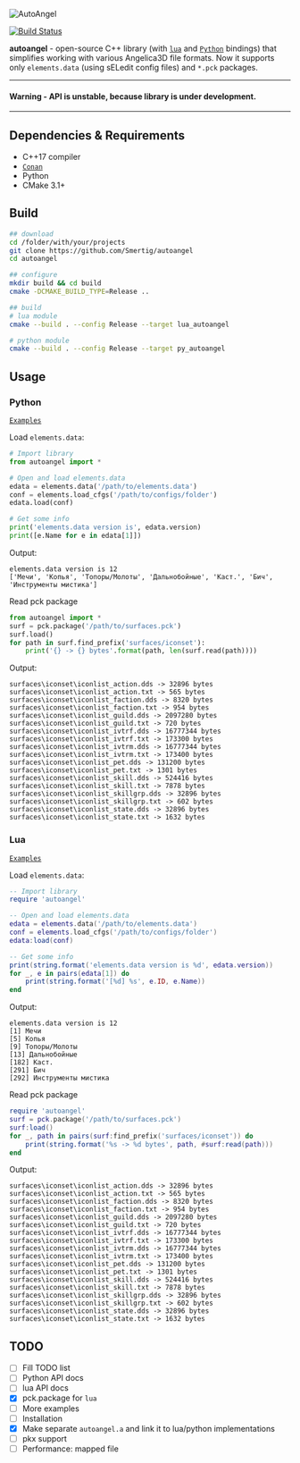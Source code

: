 ![AutoAngel](https://i.imgur.com/Aekz7zn.png)

[![Build Status](https://travis-ci.org/Smertig/autoangel.svg?branch=master)](https://travis-ci.org/Smertig/autoangel)

**autoangel** - open-source C++ library (with [`lua`](https://www.lua.org/) and [`Python`](https://www.python.org/) bindings) that simplifies working with various Angelica3D file formats. Now it supports only `elements.data` (using sELedit config files) and `*.pck` packages.

---

#### Warning - API is unstable, because library is under development.

---

## Dependencies & Requirements
- C++17 compiler
- [`Conan`](https://conan.io/downloads.html)
- Python
- CMake 3.1+



## Build
```sh
## download
cd /folder/with/your/projects
git clone https://github.com/Smertig/autoangel
cd autoangel

## configure
mkdir build && cd build
cmake -DCMAKE_BUILD_TYPE=Release ..

## build
# lua module
cmake --build . --config Release --target lua_autoangel

# python module
cmake --build . --config Release --target py_autoangel

```

## Usage
### Python

[`Examples`](https://github.com/Smertig/autoangel/tree/master/examples/py)

Load `elements.data`:
```python
# Import library
from autoangel import *

# Open and load elements.data
edata = elements.data('/path/to/elements.data')
conf = elements.load_cfgs('/path/to/configs/folder')
edata.load(conf)

# Get some info
print('elements.data version is', edata.version)
print([e.Name for e in edata[1]])
```

Output:
```
elements.data version is 12
['Мечи', 'Копья', 'Топоры/Молоты', 'Дальнобойные', 'Каст.', 'Бич', 'Инструменты мистика']
```

Read pck package
```python
from autoangel import *
surf = pck.package('/path/to/surfaces.pck')
surf.load()
for path in surf.find_prefix('surfaces/iconset'):
    print('{} -> {} bytes'.format(path, len(surf.read(path))))
```

Output:
```
surfaces\iconset\iconlist_action.dds -> 32896 bytes
surfaces\iconset\iconlist_action.txt -> 565 bytes
surfaces\iconset\iconlist_faction.dds -> 8320 bytes
surfaces\iconset\iconlist_faction.txt -> 954 bytes
surfaces\iconset\iconlist_guild.dds -> 2097280 bytes
surfaces\iconset\iconlist_guild.txt -> 720 bytes
surfaces\iconset\iconlist_ivtrf.dds -> 16777344 bytes
surfaces\iconset\iconlist_ivtrf.txt -> 173300 bytes
surfaces\iconset\iconlist_ivtrm.dds -> 16777344 bytes
surfaces\iconset\iconlist_ivtrm.txt -> 173400 bytes
surfaces\iconset\iconlist_pet.dds -> 131200 bytes
surfaces\iconset\iconlist_pet.txt -> 1301 bytes
surfaces\iconset\iconlist_skill.dds -> 524416 bytes
surfaces\iconset\iconlist_skill.txt -> 7878 bytes
surfaces\iconset\iconlist_skillgrp.dds -> 32896 bytes
surfaces\iconset\iconlist_skillgrp.txt -> 602 bytes
surfaces\iconset\iconlist_state.dds -> 32896 bytes
surfaces\iconset\iconlist_state.txt -> 1632 bytes
```

### Lua

[`Examples`](https://github.com/Smertig/autoangel/tree/master/examples/lua)

Load `elements.data`:
```lua
-- Import library
require 'autoangel'

-- Open and load elements.data
edata = elements.data('/path/to/elements.data')
conf = elements.load_cfgs('/path/to/configs/folder')
edata:load(conf)

-- Get some info
print(string.format('elements.data version is %d', edata.version))
for _, e in pairs(edata[1]) do
	print(string.format('[%d] %s', e.ID, e.Name))
end
```

Output:
```
elements.data version is 12
[1] Мечи
[5] Копья
[9] Топоры/Молоты
[13] Дальнобойные
[182] Каст.
[291] Бич
[292] Инструменты мистика
```

Read pck package
```lua
require 'autoangel'
surf = pck.package('/path/to/surfaces.pck')
surf:load()
for _, path in pairs(surf:find_prefix('surfaces/iconset')) do
    print(string.format('%s -> %d bytes', path, #surf:read(path)))    
end
```

Output:
```
surfaces\iconset\iconlist_action.dds -> 32896 bytes
surfaces\iconset\iconlist_action.txt -> 565 bytes
surfaces\iconset\iconlist_faction.dds -> 8320 bytes
surfaces\iconset\iconlist_faction.txt -> 954 bytes
surfaces\iconset\iconlist_guild.dds -> 2097280 bytes
surfaces\iconset\iconlist_guild.txt -> 720 bytes
surfaces\iconset\iconlist_ivtrf.dds -> 16777344 bytes
surfaces\iconset\iconlist_ivtrf.txt -> 173300 bytes
surfaces\iconset\iconlist_ivtrm.dds -> 16777344 bytes
surfaces\iconset\iconlist_ivtrm.txt -> 173400 bytes
surfaces\iconset\iconlist_pet.dds -> 131200 bytes
surfaces\iconset\iconlist_pet.txt -> 1301 bytes
surfaces\iconset\iconlist_skill.dds -> 524416 bytes
surfaces\iconset\iconlist_skill.txt -> 7878 bytes
surfaces\iconset\iconlist_skillgrp.dds -> 32896 bytes
surfaces\iconset\iconlist_skillgrp.txt -> 602 bytes
surfaces\iconset\iconlist_state.dds -> 32896 bytes
surfaces\iconset\iconlist_state.txt -> 1632 bytes
```

## TODO
- [ ] Fill TODO list
- [ ] Python API docs
- [ ] lua API docs
- [x] pck.package for `lua`
- [ ] More examples
- [ ] Installation
- [x] Make separate `autoangel.a` and link it to lua/python implementations
- [ ] pkx support
- [ ] Performance: mapped file
